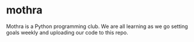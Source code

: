 # mothra

Mothra is a Python programming club. We are all learning as we go setting goals weekly and uploading our code to this repo.
